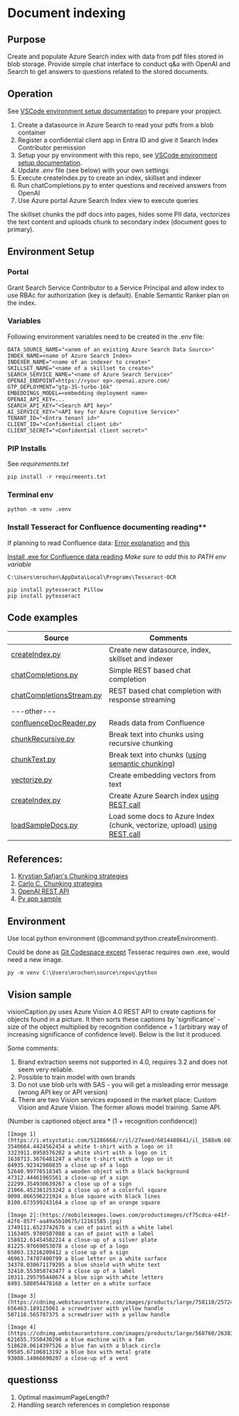 # Document indexing

## Purpose

Create and populate Azure Search index with data from pdf files stored in blob storage. Provide simple chat interface to conduct q&a with OpenAI and Search to get answers to questions related to the stored documents.

## Operation

See [VSCode environment setup documentation](https://code.visualstudio.com/docs/python/environments) to prepare your propject.

1. Create a datasource in Azure Search to read your pdfs from a blob container
2. Register a confidential client app in Entra ID and give it Search Index Contributor permission
2. Setup your py environment with this repo, see [VSCode environment setup documentation](https://code.visualstudio.com/docs/python/environments).
4. Update *.env* file (see below) with your own settings
2. Execute createIndex.py to create an index, skillset and indexer
3. Run chatCompletions.py to enter questions and received answers from OpenAI
6. Use Azure portal Azure Search Index view to execute queries

The skillset chunks the pdf docs into pages, hides some PII data, vectorizes the text content and uploads chunk to secondary index (document goes to primary).

## Environment Setup

### Portal

Grant Search Service Contributor to a Service Principal and allow index to use RBAc for authorization (key is default).
Enable Semantic Ranker plan on the index.

### Variables

Following environment variables need to be created in the .env file:

```
DATA_SOURCE_NAME="<anem of an existing Azure Search Data Source>"
INDEX_NAME=<name of Azure Search Index>
INDEXER_NAME="<name of an indexer to create>"
SKILLSET_NAME="<name of a skillset to create>"
SEARCH_SERVICE_NAME="<name of Azure Search Service>"
OPENAI_ENDPOINT=https://<your ep>.openai.azure.com/
GTP_DEPLOYMENT="gtp-35-turbo-16k"
EMBEDDINGS_MODEL=<embedding deployment name>
OPENAI_API_KEY=...
SEARCH_API_KEY="<Search API key>"
AI_SERVICE_KEY="<API key for Azure Cognitive Service>"
TENANT_ID="<Entra tenant id>"
CLIENT_ID="<Confidential client id>"
CLIENT_SECRET="<Confidential client secret>"
```

### PIP Installs

See *requirements.txt*

```
pip install -r requirmeents.txt
```

### Terminal env

```python -m venv .venv```

### Install Tesseract for Confluence documenting reading**

If planning to read Confluence data:
[Error explanation](https://stackoverflow.com/questions/50951955/pytesseract-tesseractnotfound-error-tesseract-is-not-installed-or-its-not-i) and [this](https://stackoverflow.com/questions/50655738/how-do-i-resolve-a-tesseractnotfounderror)

[Install .exe for Confluence data reading](https://github.com/UB-Mannheim/tesseract/wiki)
*Make sure to add this to PATH env variable*
```
C:\Users\mrochon\AppData\Local\Programs\Tesseract-OCR
```

```
pip install pytesseract Pillow
pip install pytesseract
```

## Code examples

| Source | Comments |
| --- | --- |
| [createIndex.py](https://github.com/mrochon/python/blob/main/createIndex.py) | Create new datasource, index, skillset and indexer | 
| [chatCompletions.py](https://github.com/mrochon/python/blob/main/chatCompletions.py) | Simple REST based chat completion | 
| [chatCompletionsStream.py](https://github.com/mrochon/python/blob/main/chatCompletionsStream.py) | REST based chat completion with response streaming | 
| ---other--- |  | 
| [confluenceDocReader.py](https://github.com/mrochon/python/blob/main/confluenceDocReader.py) | Reads data from Confluence |
| [chunkRecursive.py](https://github.com/mrochon/python/blob/main/chunkRecursive.py) | Break text into chunks using recursive chunking |
| [chunkText.py](https://github.com/mrochon/python/blob/main/chunkText.py) | Break text into chunks ([using semantic chunking](https://python.langchain.com/docs/modules/data_connection/document_transformers/semantic-chunker/)) |
| [vectorize.py](https://github.com/mrochon/python/blob/main/vectorize.py) | Create embedding vectors from text |
| [createIndex.py](https://github.com/mrochon/python/blob/main/createIndex.py) | Create Azure Search index [using REST call](https://learn.microsoft.com/en-us/rest/api/searchservice/indexes/create?view=rest-searchservice-2023-11-01&tabs=HTTP)|
| [loadSampleDocs.py](https://github.com/mrochon/python/blob/main/loadSampleDocs.py) | Load some docs to Azure Index (chunk, vectorize, upload) [using REST call](hhttps://learn.microsoft.com/en-us/rest/api/searchservice/documents/?view=rest-searchservice-2023-11-01&tabs=HTTP)|



## References:

1. [Krystian Safjan's Chunking strategies](https://safjan.com/from-fixed-size-to-nlp-chunking-a-deep-dive-into-text-chunking-techniques/#google_vignette)
2. [Carlo C. Chunking strategies](https://medium.com/aimonks/chunking-strategies-for-more-effective-rag-through-llm-63ae7b046b46)
3. [OpenAI REST API](https://github.com/Azure/azure-rest-api-specs/blob/main/specification/cognitiveservices/data-plane/AzureOpenAI/inference/stable/2024-02-01/inference.json)
4. [Py app sample](https://github.com/Azure-Samples/azure-search-openai-demo/blob/main/app/backend/app.py)

## Environment

Use local python environment (@command:python.createEnvironment).

Could be done as [Git Codespace except](https://docs.github.com/en/codespaces/setting-up-your-project-for-codespaces/adding-a-dev-container-configuration/setting-up-your-python-project-for-codespaces) Tesserac requires own .exe, would need a new image.

```
py -m venv C:\Users\mrochon\source\repos\python 
```
## Vision sample

visionCaption.py uses Azure Vision 4.0 REST API to create captions for objects found in a picture. It then sorts these captions by 'significance' - size of the object multiplied by recognition confidence + 1 (arbitrary way of increasing significance of confidence level). Below is the list it produced.

Some comments:

1. Brand extraction seems not supported in 4.0, requires 3.2 and does not seem very reliable.
2. Possible to train model with own brands
3. Do not use blob urls with SAS - you will get a misleading error message (wrong API key or API version)
4. There are two Vision services exposed in the market place: Custom Vision and Azure Vision. The former allows model training. Same API.

(Number is captioned object area * (1 + recognition confidence))

```
[Image 1](https://i.etsystatic.com/51286668/r/il/27eaed/6014488641/il_1588xN.6014488641_bybu.jpg)
3540664.4424562454 a white t-shirt with a logo on it
3323911.0958576202 a white shirt with a logo on it
1638713.3676481247 a white t-shirt with a logo on it
84935.92342960835 a close up of a logo
52640.99776518345 a wooden object with a black background
47312.44461965561 a close-up of a sign
22299.354930639267 a close up of a sign
21066.452381253242 a close up of a colorful square
9098.866596221924 a blue square with black lines
8100.673599243164 a close up of an orange square

[Image 2]:(https://mobileimages.lowes.com/productimages/cf75cdca-e41f-42f6-857f-aa49a5b10675/12161585.jpg)
1749111.6523742676 a can of paint with a white label
1163405.9780507088 a can of paint with a label
158812.61454582214 a close-up of a silver plate
81225.97669053078 a close up of a logo
65803.13216209412 a close up of a sign
46963.74707400799 a blue letter on a white surface
34378.030671179295 a blue shield with white text
32410.553058743477 a close up of a label
10311.295795440674 a blue sign with white letters
8493.588054478168 a letter on a white surface

[Image 3](https://cdnimg.webstaurantstore.com/images/products/large/758110/2572441.jpg)
656463.189125061 a screwdriver with yellow handle
507116.565787375 a screwdriver with a yellow handle

[Image 4](https://cdnimg.webstaurantstore.com/images/products/large/568760/2638325.jpg)
621655.7550430298 a blue machine with a fan
518628.0614397526 a blue fan with a black circle
99585.67106813192 a blue box with metal grate
93088.14066690207 a close-up of a vent
```

## questionss

1. Optimal maximumPageLength?
2. Handling search references in completion response